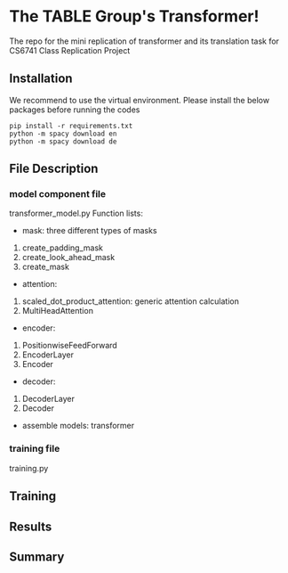 # The TABLE Group's Transformer!

The repo for the mini replication of transformer and its translation task for CS6741 Class Replication Project

## Installation
We recommend to use the virtual environment. Please install the below packages before running the codes

```
pip install -r requirements.txt
python -m spacy download en
python -m spacy download de
```

## File Description
### model component file
transformer_model.py
Function lists:
- mask: three different types of masks
1. create_padding_mask
2. create_look_ahead_mask
3. create_mask

- attention:
1. scaled_dot_product_attention: generic attention calculation
2. MultiHeadAttention

- encoder:
1. PositionwiseFeedForward
2. EncoderLayer
3. Encoder

- decoder:
1. DecoderLayer
2. Decoder

- assemble models:
transformer

### training file
training.py


### 

## Training

## Results

## Summary
